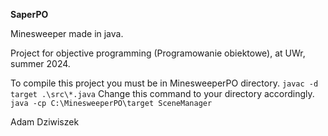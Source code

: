 **SaperPO**

Minesweeper made in java.

Project for objective programming (Programowanie obiektowe), at UWr, summer 2024.

To compile this project you must be in MinesweeperPO directory.
```javac -d target .\src\*.java```
Change this command to your directory accordingly.
```java -cp C:\MinesweeperPO\target SceneManager ```

Adam Dziwiszek
